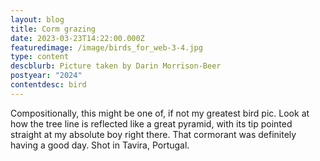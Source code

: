 ```yaml
---
layout: blog
title: Corm grazing
date: 2023-03-23T14:22:00.000Z
featuredimage: /image/birds_for_web-3-4.jpg
type: content
descblurb: Picture taken by Darin Morrison-Beer
postyear: "2024"
contentdesc: bird
---
```

Compositionally, this might be one of, if not my greatest bird pic. Look at how the tree line is reflected like a great pyramid, with its tip pointed straight at my absolute boy right there. That cormorant was definitely having a good day. Shot in Tavira, Portugal.
